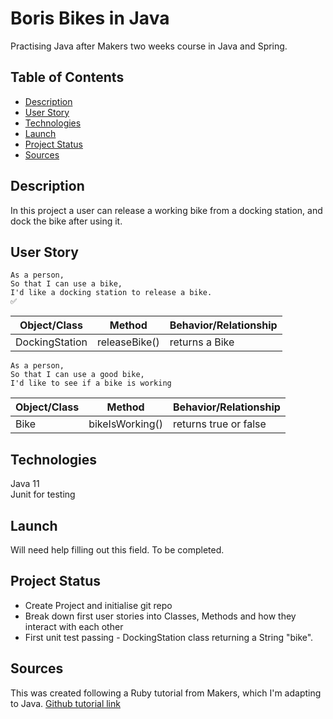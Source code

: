 # Boris Bikes in Java

Practising Java after Makers two weeks course in Java and Spring.

## Table of Contents

* [Description](#description)
* [User Story](#user_story)
* [Technologies](#technologies)
* [Launch](#launch)
* [Project Status](#project-status)
* [Sources](#sources)

## Description

In this project a user can release a working bike from a docking station, and dock the bike after using it. 

## User Story

```
As a person,
So that I can use a bike,
I'd like a docking station to release a bike.
✅
```
| Object/Class   | Method        | Behavior/Relationship | 
| -------------- | ------------- | --------------------- |
| DockingStation | releaseBike() | returns a Bike        |

```
As a person,
So that I can use a good bike,
I'd like to see if a bike is working
```
| Object/Class   | Method          | Behavior/Relationship | 
| -------------- | --------------- | --------------------- |
| Bike           | bikeIsWorking() | returns true or false |

## Technologies

Java 11  
Junit for testing  

## Launch

Will need help filling out this field. To be completed.

## Project Status

* Create Project and initialise git repo
* Break down first user stories into Classes, Methods and how they interact with each other
* First unit test passing - DockingStation class returning a String "bike".

## Sources

This was created following a Ruby tutorial from Makers, which I'm adapting to Java.
[Github tutorial link](https://github.com/Pazoia/course/blob/master/boris_bikes/0_challenge_map.md)